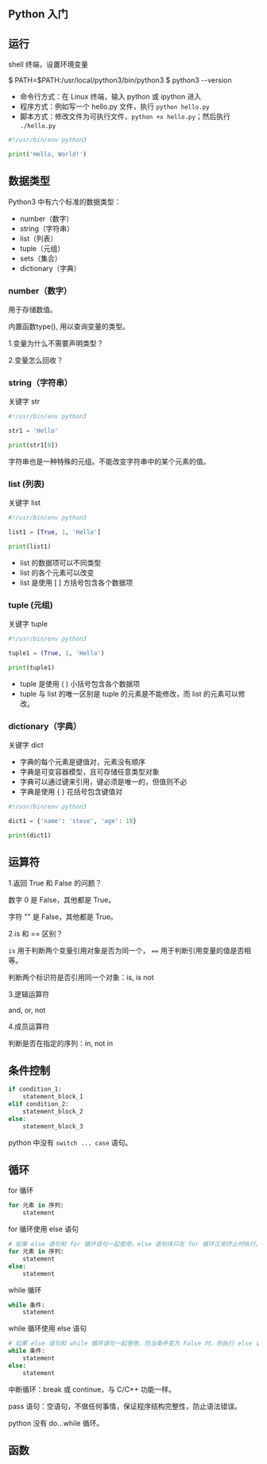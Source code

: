 ## Python 入门

## 运行

shell 终端，设置环境变量

$ PATH=$PATH:/usr/local/python3/bin/python3
$ python3 --version

* 命令行方式：在 Linux 终端，输入 python 或 ipython 进入
* 程序方式：例如写一个 hello.py 文件，执行 `python hello.py`
* 脚本方式：修改文件为可执行文件，`python +x hello.py`；然后执行 `./hello.py`

```python
#!/usr/bin/env python3

print('Hello, World!')
```

## 数据类型

Python3 中有六个标准的数据类型：

* number（数字）
* string（字符串）
* list（列表）
* tuple（元组）
* sets（集合）
* dictionary（字典）

### number（数字）

用于存储数值。

内置函数type(), 用以查询变量的类型。

1.变量为什么不需要声明类型？

2.变量怎么回收？

### string（字符串）

关键字 str

```python
#!/usr/bin/env python3

str1 = 'Hello'

print(str1[0])
```
字符串也是一种特殊的元组。不能改变字符串中的某个元素的值。

### list (列表)

关键字 list

```python
#!/usr/bin/env python3

list1 = [True, 1, 'Hello']

print(list1)
```
* list 的数据项可以不同类型
* list 的各个元素可以改变
* list 是使用 [ ] 方括号包含各个数据项

### tuple (元组)

关键字 tuple

```python
#!/usr/bin/env python3

tuple1 = (True, 1, 'Hello')

print(tuple1)
```
* tuple 是使用 ( ) 小括号包含各个数据项
* tuple 与 list 的唯一区别是 tuple 的元素是不能修改，而 list 的元素可以修改。

### dictionary（字典）

关键字 dict

* 字典的每个元素是键值对，元素没有顺序
* 字典是可变容器模型，且可存储任意类型对象
* 字典可以通过键来引用，键必须是唯一的，但值则不必
* 字典是使用 { } 花括号包含键值对

```python
#!/usr/bin/env python3

dict1 = {'name': 'steve', 'age': 18}

print(dict1)
```

## 运算符

1.返回 True 和 False 的问题？

数字 0 是 False，其他都是 True。

字符 "" 是 False，其他都是 True。

2.is 和 == 区别？

`is` 用于判断两个变量引用对象是否为同一个， `==` 用于判断引用变量的值是否相等。

判断两个标识符是否引用同一个对象：is, is not

3.逻辑运算符

and, or, not

4.成员运算符

判断是否在指定的序列：in, not in

## 条件控制

```python
if condition_1:
    statement_block_1
elif condition_2:
    statement_block_2
else:
    statement_block_3
```
python 中没有 `switch ... case` 语句。

## 循环

for 循环

```python
for 元素 in 序列: 
    statement
```

for 循环使用 else 语句

```python
# 如果 else 语句和 for 循环语句一起使用，else 语句块只在 for 循环正常终止时执行。
for 元素 in 序列: 
    statement
else:
    statement
```

while 循环

```python
while 条件:
    statement
```

while 循环使用 else 语句

```python
# 如果 else 语句和 while 循环语句一起使用，则当条件变为 False 时，则执行 else 语句。
while 条件:
    statement
else:
    statement
```

中断循环：break 或 continue，与 C/C++ 功能一样。

pass 语句：空语句，不做任何事情，保证程序结构完整性，防止语法错误。

python 没有 do...while 循环。

## 函数

